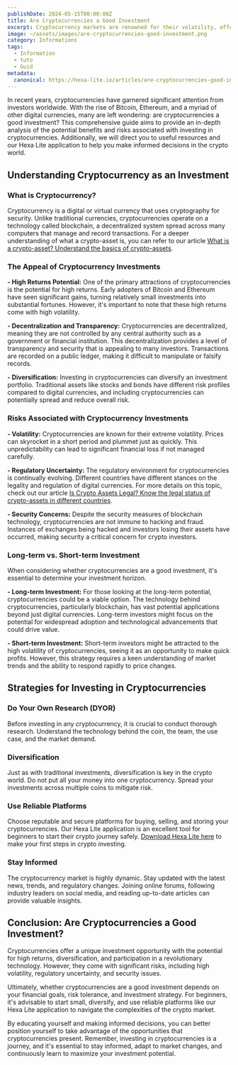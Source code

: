 ```yaml
---
publishDate: 2024-05-15T00:00:00Z
title: Are Cryptocurrencies a Good Investment
excerpt: Cryptocurrency markets are renowned for their volatility, offering both lucrative opportunities and significant risks. In this comprehensive guide, explore key strategies to manage volatility successfully.
image: ~/assets/images/are-cryptocurrencies-good-investment.png
category: Informations
tags:
  - Information
  - tuto
  - Guid
metadata:
  canonical: https://hexa-lite.io/articles/are-cryptocurrencies-good-investment
---
```


In recent years, cryptocurrencies have garnered significant attention from investors worldwide. With the rise of Bitcoin, Ethereum, and a myriad of other digital currencies, many are left wondering: are cryptocurrencies a good investment? This comprehensive guide aims to provide an in-depth analysis of the potential benefits and risks associated with investing in cryptocurrencies. Additionally, we will direct you to useful resources and our Hexa Lite application to help you make informed decisions in the crypto world.

## Understanding Cryptocurrency as an Investment

### What is Cryptocurrency?

Cryptocurrency is a digital or virtual currency that uses cryptography for security. Unlike traditional currencies, cryptocurrencies operate on a technology called blockchain, a decentralized system spread across many computers that manage and record transactions. For a deeper understanding of what a crypto-asset is, you can refer to our article [What is a crypto-asset? Understand the basics of crypto-assets](https://hexa-lite.io/articles/what-is-crypto-asset).

### The Appeal of Cryptocurrency Investments

**- High Returns Potential:** One of the primary attractions of cryptocurrencies is the potential for high returns. Early adopters of Bitcoin and Ethereum have seen significant gains, turning relatively small investments into substantial fortunes. However, it's important to note that these high returns come with high volatility.

**- Decentralization and Transparency:** Cryptocurrencies are decentralized, meaning they are not controlled by any central authority such as a government or financial institution. This decentralization provides a level of transparency and security that is appealing to many investors. Transactions are recorded on a public ledger, making it difficult to manipulate or falsify records.

**- Diversification:** Investing in cryptocurrencies can diversify an investment portfolio. Traditional assets like stocks and bonds have different risk profiles compared to digital currencies, and including cryptocurrencies can potentially spread and reduce overall risk.

### Risks Associated with Cryptocurrency Investments

**- Volatility:** Cryptocurrencies are known for their extreme volatility. Prices can skyrocket in a short period and plummet just as quickly. This unpredictability can lead to significant financial loss if not managed carefully.

**- Regulatory Uncertainty:** The regulatory environment for cryptocurrencies is continually evolving. Different countries have different stances on the legality and regulation of digital currencies. For more details on this topic, check out our article [Is Crypto Assets Legal? Know the legal status of crypto-assets in different countries](https://hexa-lite.io/articles/is-crypto-assets-legal).

**- Security Concerns:** Despite the security measures of blockchain technology, cryptocurrencies are not immune to hacking and fraud. Instances of exchanges being hacked and investors losing their assets have occurred, making security a critical concern for crypto investors.

### Long-term vs. Short-term Investment

When considering whether cryptocurrencies are a good investment, it's essential to determine your investment horizon.

**- Long-term Investment:** For those looking at the long-term potential, cryptocurrencies could be a viable option. The technology behind cryptocurrencies, particularly blockchain, has vast potential applications beyond just digital currencies. Long-term investors might focus on the potential for widespread adoption and technological advancements that could drive value.

**- Short-term Investment:** Short-term investors might be attracted to the high volatility of cryptocurrencies, seeing it as an opportunity to make quick profits. However, this strategy requires a keen understanding of market trends and the ability to respond rapidly to price changes.

## Strategies for Investing in Cryptocurrencies

### Do Your Own Research (DYOR)

Before investing in any cryptocurrency, it is crucial to conduct thorough research. Understand the technology behind the coin, the team, the use case, and the market demand.

### Diversification

Just as with traditional investments, diversification is key in the crypto world. Do not put all your money into one cryptocurrency. Spread your investments across multiple coins to mitigate risk.

### Use Reliable Platforms

Choose reputable and secure platforms for buying, selling, and storing your cryptocurrencies. Our Hexa Lite application is an excellent tool for beginners to start their crypto journey safely. [Download Hexa Lite here](https://hexa-lite.io/download) to make your first steps in crypto investing.

### Stay Informed

The cryptocurrency market is highly dynamic. Stay updated with the latest news, trends, and regulatory changes. Joining online forums, following industry leaders on social media, and reading up-to-date articles can provide valuable insights.

## Conclusion: Are Cryptocurrencies a Good Investment?

Cryptocurrencies offer a unique investment opportunity with the potential for high returns, diversification, and participation in a revolutionary technology. However, they come with significant risks, including high volatility, regulatory uncertainty, and security issues.

Ultimately, whether cryptocurrencies are a good investment depends on your financial goals, risk tolerance, and investment strategy. For beginners, it's advisable to start small, diversify, and use reliable platforms like our Hexa Lite application to navigate the complexities of the crypto market.

By educating yourself and making informed decisions, you can better position yourself to take advantage of the opportunities that cryptocurrencies present. Remember, investing in cryptocurrencies is a journey, and it's essential to stay informed, adapt to market changes, and continuously learn to maximize your investment potential.
